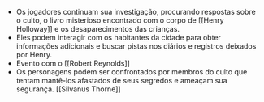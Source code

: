 
- Os jogadores continuam sua investigação, procurando respostas sobre o culto, o livro misterioso encontrado com o corpo de [[Henry Holloway]] e os desaparecimentos das crianças.
- Eles podem interagir com os habitantes da cidade para obter informações adicionais e buscar pistas nos diários e registros deixados por Henry.
- Evento com o [[Robert Reynolds]]
- Os personagens podem ser confrontados por membros do culto que tentam mantê-los afastados de seus segredos e ameaçam sua segurança. [[Silvanus Thorne]]